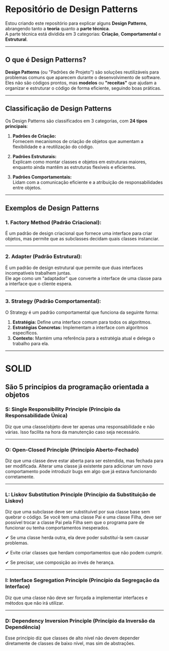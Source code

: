 # Repositório de Design Patterns

Estou criando este repositório para explicar alguns **Design Patterns**, abrangendo tanto a **teoria** quanto a **parte técnica**.  
A parte técnica está dividida em 3 categorias: **Criação**, **Comportamental** e **Estrutural**.

---

## O que é Design Patterns?

**Design Patterns** (ou "Padrões de Projeto") são soluções reutilizáveis para problemas comuns que aparecem durante o desenvolvimento de software.  
Eles não são códigos prontos, mas **modelos** ou **"receitas"** que ajudam a organizar e estruturar o código de forma eficiente, seguindo boas práticas.

---

## Classificação de Design Patterns

Os Design Patterns são classificados em 3 categorias, com **24 tipos principais**:

1. **Padrões de Criação:**  
   Fornecem mecanismos de criação de objetos que aumentam a flexibilidade e a reutilização do código.

2. **Padrões Estruturais:**  
   Explicam como montar classes e objetos em estruturas maiores, enquanto ainda mantêm as estruturas flexíveis e eficientes.

3. **Padrões Comportamentais:**  
   Lidam com a comunicação eficiente e a atribuição de responsabilidades entre objetos.

---

## Exemplos de Design Patterns

### **1. Factory Method (Padrão Criacional):**  
É um padrão de design criacional que fornece uma interface para criar objetos, mas permite que as subclasses decidam quais classes instanciar.

---

### **2. Adapter (Padrão Estrutural):**  
É um padrão de design estrutural que permite que duas interfaces incompatíveis trabalhem juntas.  
Ele age como um "adaptador" que converte a interface de uma classe para a interface que o cliente espera.

---

### **3. Strategy (Padrão Comportamental):**  
O Strategy é um padrão comportamental que funciona da seguinte forma:  
1. **Estratégia:** Define uma interface comum para todos os algoritmos.  
2. **Estratégias Concretas:** Implementam a interface com algoritmos específicos.  
3. **Contexto:** Mantém uma referência para a estratégia atual e delega o trabalho para ela.

---

# SOLID

## São 5 princípios da programação orientada a objetos

### S: Single Responsibility Principle (Princípio da Responsabilidade Única)
Diz que uma classe/objeto deve ter apenas uma responsabilidade e não várias. Isso facilita na hora da manutenção caso seja necessário.

---

### O: Open-Closed Principle (Princípio Aberto-Fechado)
Diz que uma classe deve estar aberta para ser estendida, mas fechada para ser modificada. Alterar uma classe já existente para adicionar um novo comportamento pode introduzir bugs em algo que já estava funcionando corretamente.

---

### L: Liskov Substitution Principle (Princípio da Substituição de Liskov)
Diz que uma subclasse deve ser substituível por sua classe base sem quebrar o código. Se você tem uma classe Pai e uma classe Filha, deve ser possível trocar a classe Pai pela Filha sem que o programa pare de funcionar ou tenha comportamentos inesperados.

✔ Se uma classe herda outra, ela deve poder substituí-la sem causar problemas.

✔ Evite criar classes que herdam comportamentos que não podem cumprir.

✔ Se precisar, use composição ao invés de herança.

---

### I: Interface Segregation Principle (Princípio da Segregação da Interface)
Diz que uma classe não deve ser forçada a implementar interfaces e métodos que não irá utilizar.

---

### D: Dependency Inversion Principle (Princípio da Inversão da Dependência)
Esse princípio diz que classes de alto nível não devem depender diretamente de classes de baixo nível, mas sim de abstrações.


